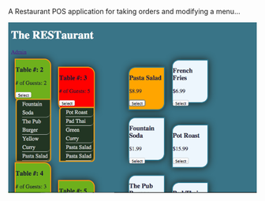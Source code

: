 <!--                _                              _   
 _ __ ___  ___| |_ __ _ _   _ _ __ __ _ _ __ | |_ 
| '__/ _ \/ __| __/ _` | | | | '__/ _` | '_ \| __|
| | |  __/\__ \ || (_| | |_| | | | (_| | | | | |_ 
|_|  \___||___/\__\__,_|\__,_|_|  \__,_|_| |_|\__|
                                                  
 -->
A Restaurant POS application for taking orders and modifying a menu...



![Screen Shot](/app.png)